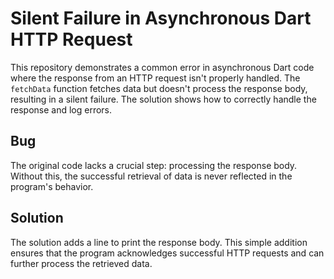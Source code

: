 # Silent Failure in Asynchronous Dart HTTP Request

This repository demonstrates a common error in asynchronous Dart code where the response from an HTTP request isn't properly handled. The `fetchData` function fetches data but doesn't process the response body, resulting in a silent failure. The solution shows how to correctly handle the response and log errors.

## Bug
The original code lacks a crucial step: processing the response body.  Without this, the successful retrieval of data is never reflected in the program's behavior.

## Solution
The solution adds a line to print the response body.  This simple addition ensures that the program acknowledges successful HTTP requests and can further process the retrieved data.